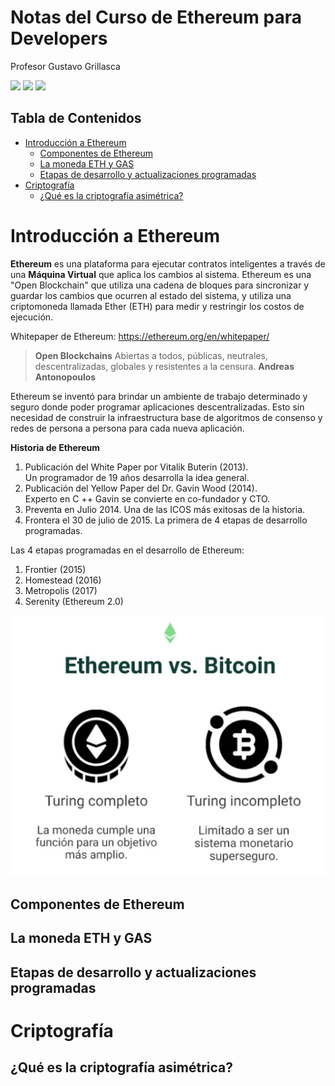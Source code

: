 # Notas del Curso de Ethereum para Developers

Profesor Gustavo Grillasca

![](https://static.platzi.com/media/avatars/Platzi-f730e65b-e92b-44d3-81c0-5c59c4dc4658.png) ![](https://static.platzi.com/media/learningpath/badges/29fa8885-7536-44ba-8aea-7b32c8e39cc8.jpg) ![](https://static.platzi.com/media/achievements/piezas-ethereum-developers_badge-2bb9aed8-f119-429b-b925-7ca075749d3b.png)

## Tabla de Contenidos

- [Introducción a Ethereum](#introducción-a-ethereum)
  - [Componentes de Ethereum](#componentes-de-ethereum)
  - [La moneda ETH y GAS](#la-moneda-eth-y-gas) 
  - [Etapas de desarrollo y actualizaciones programadas](#la-moneda-eth-y-gas) 
- [Criptografía](#criptografía)
  - [¿Qué es la criptografía asimétrica?](#qué-es-la-criptografía-asimétrica)


# Introducción a Ethereum

**Ethereum** es una plataforma para ejecutar contratos inteligentes a través de una **Máquina Virtual** que aplica los cambios al sistema.  Ethereum es una "Open Blockchain" que utiliza una cadena de bloques para sincronizar y guardar los cambios que ocurren al estado del sistema, y ​​utiliza una criptomoneda llamada Ether (ETH) para medir y restringir los costos de ejecución.

Whitepaper de Ethereum: https://ethereum.org/en/whitepaper/

> **Open Blockchains** Abiertas a todos, públicas, neutrales, descentralizadas, globales y resistentes a la censura.  **Andreas Antonopoulos**

Ethereum se inventó para brindar un ambiente de trabajo determinado y seguro donde poder programar aplicaciones descentralizadas.  Esto sin necesidad de construir la infraestructura base de algoritmos de consenso y redes de persona a persona para cada nueva aplicación.

**Historia de Ethereum** 

1. Publicación del White Paper por Vitalik Buterin (2013).  
Un programador de 19 años desarrolla la idea general.  
2. Publicación del Yellow Paper del Dr. Gavin Wood (2014).  
Experto en C ++ Gavin se convierte en co-fundador y CTO.  
3. Preventa en Julio 2014. Una de las ICOS más exitosas de la historia.  
4. Frontera el 30 de julio de 2015. La primera de 4 etapas de desarrollo programadas.

Las 4 etapas programadas en el desarrollo de Ethereum:

1. Frontier (2015)
2. Homestead (2016)
3. Metropolis (2017)
4. Serenity (Ethereum 2.0)

[![1](https://github.com/hackmilo/Notas---Curso-de-Ethereum-para-Developers/blob/main/img/1.png?raw=true "1")](https://github.com/hackmilo/Notas---Curso-de-Ethereum-para-Developers/blob/main/img/1.png?raw=true "1")

## Componentes de Ethereum

## La moneda ETH y GAS

## Etapas de desarrollo y actualizaciones programadas


# Criptografía

## ¿Qué es la criptografía asimétrica?